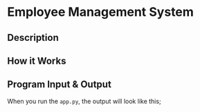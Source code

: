 # Employee Management System

## Description


## How it Works


## Program Input & Output

When you run the `app.py`, the output will look like this;

```
